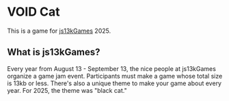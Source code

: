 # VOID Cat

This is a game for [js13kGames](https://js13kgames.com/) 2025.

## What is js13kGames?

Every year from August 13 - September 13, the nice people at js13kGames organize a game jam event. Participants must make a game whose total size is 13kb or less. There's also a unique theme to make your game about every year. For 2025, the theme was "black cat."
